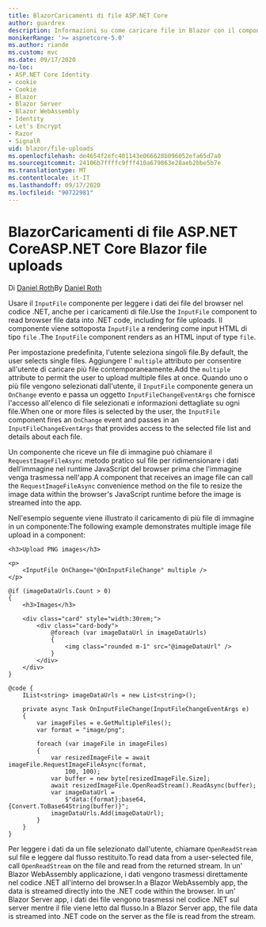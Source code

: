 ```yaml
---
title: BlazorCaricamenti di file ASP.NET Core
author: guardrex
description: Informazioni su come caricare file in Blazor con il componente inputfile.
monikerRange: '>= aspnetcore-5.0'
ms.author: riande
ms.custom: mvc
ms.date: 09/17/2020
no-loc:
- ASP.NET Core Identity
- cookie
- Cookie
- Blazor
- Blazor Server
- Blazor WebAssembly
- Identity
- Let's Encrypt
- Razor
- SignalR
uid: blazor/file-uploads
ms.openlocfilehash: de4654f2efc401143e066628b096052efa65d7a0
ms.sourcegitcommit: 24106b7ffffc9fff410a679863e28aeb2bbe5b7e
ms.translationtype: MT
ms.contentlocale: it-IT
ms.lasthandoff: 09/17/2020
ms.locfileid: "90722981"
---
```

# <a name="aspnet-core-no-locblazor-file-uploads"></a><span data-ttu-id="ad184-103">BlazorCaricamenti di file ASP.NET Core</span><span class="sxs-lookup"><span data-stu-id="ad184-103">ASP.NET Core Blazor file uploads</span></span>

<span data-ttu-id="ad184-104">Di [Daniel Roth](https://github.com/danroth27)</span><span class="sxs-lookup"><span data-stu-id="ad184-104">By [Daniel Roth](https://github.com/danroth27)</span></span>

<span data-ttu-id="ad184-105">Usare il `InputFile` componente per leggere i dati dei file del browser nel codice .NET, anche per i caricamenti di file.</span><span class="sxs-lookup"><span data-stu-id="ad184-105">Use the `InputFile` component to read browser file data into .NET code, including for file uploads.</span></span> <span data-ttu-id="ad184-106">Il componente viene sottoposta `InputFile` a rendering come input HTML di tipo `file` .</span><span class="sxs-lookup"><span data-stu-id="ad184-106">The `InputFile` component renders as an HTML input of type `file`.</span></span>

<span data-ttu-id="ad184-107">Per impostazione predefinita, l'utente seleziona singoli file.</span><span class="sxs-lookup"><span data-stu-id="ad184-107">By default, the user selects single files.</span></span> <span data-ttu-id="ad184-108">Aggiungere l' `multiple` attributo per consentire all'utente di caricare più file contemporaneamente.</span><span class="sxs-lookup"><span data-stu-id="ad184-108">Add the `multiple` attribute to permit the user to upload multiple files at once.</span></span> <span data-ttu-id="ad184-109">Quando uno o più file vengono selezionati dall'utente, il `InputFile` componente genera un `OnChange` evento e passa un oggetto `InputFileChangeEventArgs` che fornisce l'accesso all'elenco di file selezionati e informazioni dettagliate su ogni file.</span><span class="sxs-lookup"><span data-stu-id="ad184-109">When one or more files is selected by the user, the `InputFile` component fires an `OnChange` event and passes in an `InputFileChangeEventArgs` that provides access to the selected file list and details about each file.</span></span>

<span data-ttu-id="ad184-110">Un componente che riceve un file di immagine può chiamare il `RequestImageFileAsync` metodo pratico sul file per ridimensionare i dati dell'immagine nel runtime JavaScript del browser prima che l'immagine venga trasmessa nell'app.</span><span class="sxs-lookup"><span data-stu-id="ad184-110">A component that receives an image file can call the `RequestImageFileAsync` convenience method on the file to resize the image data within the browser's JavaScript runtime before the image is streamed into the app.</span></span>

<span data-ttu-id="ad184-111">Nell'esempio seguente viene illustrato il caricamento di più file di immagine in un componente:</span><span class="sxs-lookup"><span data-stu-id="ad184-111">The following example demonstrates multiple image file upload in a component:</span></span>

```razor
<h3>Upload PNG images</h3>

<p>
    <InputFile OnChange="@OnInputFileChange" multiple />
</p>

@if (imageDataUrls.Count > 0)
{
    <h3>Images</h3>

    <div class="card" style="width:30rem;">
        <div class="card-body">
            @foreach (var imageDataUrl in imageDataUrls)
            {
                <img class="rounded m-1" src="@imageDataUrl" />
            }
        </div>
    </div>
}

@code {
    IList<string> imageDataUrls = new List<string>();

    private async Task OnInputFileChange(InputFileChangeEventArgs e)
    {
        var imageFiles = e.GetMultipleFiles();
        var format = "image/png";

        foreach (var imageFile in imageFiles)
        {
            var resizedImageFile = await imageFile.RequestImageFileAsync(format, 
                100, 100);
            var buffer = new byte[resizedImageFile.Size];
            await resizedImageFile.OpenReadStream().ReadAsync(buffer);
            var imageDataUrl = 
                $"data:{format};base64,{Convert.ToBase64String(buffer)}";
            imageDataUrls.Add(imageDataUrl);
        }
    }
}
```

<span data-ttu-id="ad184-112">Per leggere i dati da un file selezionato dall'utente, chiamare `OpenReadStream` sul file e leggere dal flusso restituito.</span><span class="sxs-lookup"><span data-stu-id="ad184-112">To read data from a user-selected file, call `OpenReadStream` on the file and read from the returned stream.</span></span> <span data-ttu-id="ad184-113">In un' Blazor WebAssembly applicazione, i dati vengono trasmessi direttamente nel codice .NET all'interno del browser.</span><span class="sxs-lookup"><span data-stu-id="ad184-113">In a Blazor WebAssembly app, the data is streamed directly into the .NET code within the browser.</span></span> <span data-ttu-id="ad184-114">In un' Blazor Server app, i dati dei file vengono trasmessi nel codice .NET sul server mentre il file viene letto dal flusso.</span><span class="sxs-lookup"><span data-stu-id="ad184-114">In a Blazor Server app, the file data is streamed into .NET code on the server as the file is read from the stream.</span></span> 
